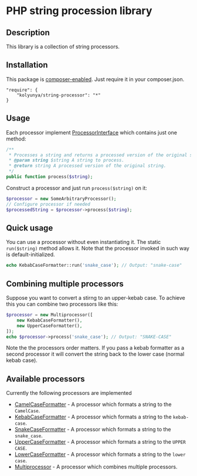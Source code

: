 # PHP string procession library

## Description
This library is a collection of string processors.

## Installation

This package is [composer-enabled](https://packagist.org/packages/kolyunya/string-processor). Just require it in your composer.json.
~~~
"require": {
    "kolyunya/string-processor": "*"
}
~~~

## Usage
Each processor implement [ProcessorInterface](https://github.com/Kolyunya/string-processor/blob/master/sources/ProcessorInterface.php) which contains just one method:
~~~php
/**
 * Processes a string and returns a processed version of the original string.
 * @param string $string A string to process.
 * @return string A processed version of the original string.
 */
public function process($string);
~~~

Construct a processor and just run `process($string)` on it:
~~~php
$processor = new SomeArbitraryProcessor();
// Configure processor if needed
$processedString = $processor->process($string);
~~~

## Quick usage
You can use a processor without even instantiating it. The static `run($string)` method allows it. Note that the processor invoked in such way is default-initialized.
~~~php
echo KebabCaseFormatter::run('snake_case'); // Output: "snake-case"
~~~

## Combining multiple processors
Suppose you want to convert a stirng to an upper-kebab case. To achieve this you can combine two processors like this:
~~~php
$processor = new Multiprocessor([
    new KebabCaseFormatter(),
    new UpperCaseFormatter(),
]);
echo $processor->process('snake_case'); // Output: "SNAKE-CASE"
~~~
Note the the processors order matters. If you pass a kebab formatter as a second processor it will convert the string back to the lower case (normal kebab case).

## Available processors
Currently the following processors are implemented
* [CamelCaseFormatter](https://github.com/Kolyunya/string-processor/blob/master/sources/CaseSwitcher/CamelCaseFormatter.php) - A processor which formats a string to the `CamelCase`.
* [KebabCaseFormatter](https://github.com/Kolyunya/string-processor/blob/master/sources/CaseSwitcher/KebabCaseFormatter.php) - A processor which formats a string to the `kebab-case`.
* [SnakeCaseFormatter](https://github.com/Kolyunya/string-processor/blob/master/sources/CaseSwitcher/SnakeCaseFormatter.php) - A processor which formats a string to the `snake_case`.
* [UpperCaseFormatter](https://github.com/Kolyunya/string-processor/blob/master/sources/CaseSwitcher/UpperCaseFormatter.php) - A processor which formats a string to the `UPPER CASE`.
* [LowerCaseFormatter](https://github.com/Kolyunya/string-processor/blob/master/sources/CaseSwitcher/LowerCaseFormatter.php) - A processor which formats a string to the `lower case`.
* [Multiprocessor](https://github.com/Kolyunya/string-processor/blob/master/sources/Multiprocessor.php) - A processor which combines multiple processors.
